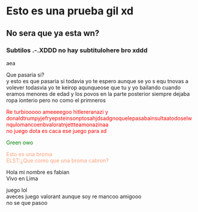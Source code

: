 <html>
<head>
  <title>Mi Proyect FHin4dl</title>
  </head>
  <body>
    <h1>Esto es una prueba gil xd</h1>
    <h2>No sera que ya esta wn?</h2>
    <h3>Subtilos .-.XDDD no hay subtitulohere bro xddd</h3>
    <p>aea</p>
    <p2>Que pasaria si? <br> y esto es que pasaria si  todavia yo te espero aunque se yo s equ tnovas a volever todasvia yo te keirop aqunqueose que tu y yo bailando cuando eramos menores de edad y los povos en la parte posterior siempre dejaba ropa ionterio pero no como el primneros</p2>
    <p style="color:red;">Re turbiooooo ameeeegoo hitlereranazi y donaldtrumpyjefryepsteinsonptosahjdsadgnoquelepasabainsultaatodoselwnqulomancoenbvaloratnjettteamonazinaa<br>
  no juego dota es caca ese juego para xd</p> 
    <p style="color:green;">Green owo</p>
    <p style="color:lightsalmon;">Esto es una broma <br>ELST:¿Que como que una broma cabron?</p>
  </body>
  </html>
Hola mi nombre es fabian <br> Vivo en Lima 

juego lol<br> aveces juego valorant aunque soy re mancoo amigooo <br> no se que pasoo
